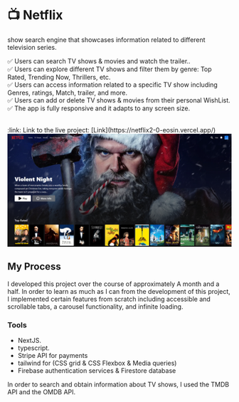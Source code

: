 # :tv: Netflix

show search engine that showcases information related to different television series.

✅ Users can search TV shows & movies and watch the trailer..  
✅ Users can explore different TV shows and filter them by genre: Top Rated, Trending Now, Thrillers, etc.  
✅ Users can access information related to a specific TV show including Genres, ratings, Match, trailer, and more.  
✅ Users can add or delete TV shows & movies from their personal WishList.
✅ The app is fully responsive and it adapts to any screen size. 


<br/>
:link: Link to the live project: [Link](https://netflix2-0-eosin.vercel.app/)  
<br/>
<img src='netflix2.PNG'/>
<br/>

## My Process

I developed this project over the course of approximately A month and a half. In order to learn as much as I can from the development of this project, I implemented certain features from scratch including accessible and scrollable tabs, a carousel functionality, and infinite loading.

### Tools

- NextJS. 
- typescript.
- Stripe API for payments
- tailwind for (CSS grid & CSS Flexbox & Media queries)
- Firebase authentication services & Firestore database

In order to search and obtain information about TV shows, I used the TMDB API and the OMDB API.
